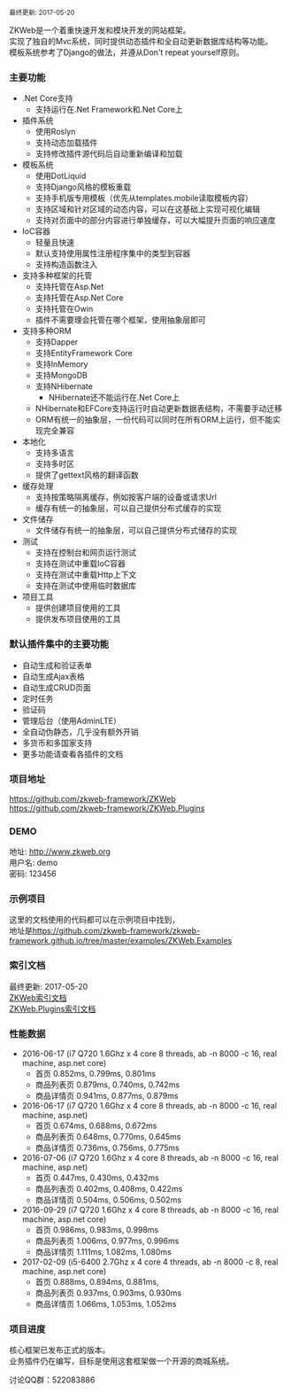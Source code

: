 <small>最终更新: 2017-05-20</small>

ZKWeb是一个着重快速开发和模块开发的网站框架。<br/>
实现了独自的Mvc系统，同时提供动态插件和全自动更新数据库结构等功能。<br/>
模板系统参考了Django的做法，并遵从Don't repeat yourself原则。<br/>

### 主要功能

- .Net Core支持
	- 支持运行在.Net Framework和.Net Core上
- 插件系统
	- 使用Roslyn
	- 支持动态加载插件
	- 支持修改插件源代码后自动重新编译和加载
- 模板系统
	- 使用DotLiquid
	- 支持Django风格的模板重载
	- 支持手机版专用模板（优先从templates.mobile读取模板内容）
	- 支持区域和针对区域的动态内容，可以在这基础上实现可视化编辑
	- 支持对页面中的部分内容进行单独缓存，可以大幅提升页面的响应速度
- IoC容器
	- 轻量且快速
	- 默认支持使用属性注册程序集中的类型到容器
	- 支持构造函数注入
- 支持多种框架的托管
	- 支持托管在Asp.Net
	- 支持托管在Asp.Net Core
	- 支持托管在Owin
	- 插件不需要理会托管在哪个框架，使用抽象层即可
- 支持多种ORM
	- 支持Dapper
	- 支持EntityFramework Core
	- 支持InMemory
	- 支持MongoDB
	- 支持NHibernate
		- NHibernate还不能运行在.Net Core上
	- NHibernate和EFCore支持运行时自动更新数据表结构，不需要手动迁移
	- ORM有统一的抽象层，一份代码可以同时在所有ORM上运行，但不能实现完全兼容
- 本地化
	- 支持多语言
	- 支持多时区
	- 提供了gettext风格的翻译函数
- 缓存处理
	- 支持按策略隔离缓存，例如按客户端的设备或请求Url
	- 缓存有统一的抽象层，可以自己提供分布式缓存的实现
- 文件储存
	- 文件储存有统一的抽象层，可以自己提供分布式储存的实现
- 测试
	- 支持在控制台和网页运行测试
	- 支持在测试中重载IoC容器
	- 支持在测试中重载Http上下文
	- 支持在测试中使用临时数据库
- 项目工具
	- 提供创建项目使用的工具
	- 提供发布项目使用的工具

### 默认插件集中的主要功能

- 自动生成和验证表单
- 自动生成Ajax表格
- 自动生成CRUD页面
- 定时任务
- 验证码
- 管理后台（使用AdminLTE）
- 全自动伪静态，几乎没有额外开销
- 多货币和多国家支持
- 更多功能请查看各插件的文档

### 项目地址

<a href="https://github.com/zkweb-framework/ZKWeb" target="_blank">https://github.com/zkweb-framework/ZKWeb</a></br>
<a href="https://github.com/zkweb-framework/ZKWeb.Plugins" target="_blank">https://github.com/zkweb-framework/ZKWeb.Plugins</a>

### DEMO

地址: <a href="http://www.zkweb.org" target="_blank">http://www.zkweb.org</a><br/>
用户名: demo<br/>
密码: 123456<br/>

### 示例项目

这里的文档使用的代码都可以在示例项目中找到，<br/>
地址是<a href="https://github.com/zkweb-framework/zkweb-framework.github.io/tree/master/examples/ZKWeb.Examples" target="_blank">https://github.com/zkweb-framework/zkweb-framework.github.io/tree/master/examples/ZKWeb.Examples</a>

### 索引文档

最终更新: 2017-05-20<br/>
<a href="../references/zkweb/ZKWebReferences.chm">ZKWeb索引文档</a></br>
<a href="../references/zkweb.plugins/ZKWebPluginsReferences.chm">ZKWeb.Plugins索引文档</a>

### 性能数据

- 2016-06-17 (i7 Q720 1.6Ghz x 4 core 8 threads, ab -n 8000 -c 16, real machine, asp.net core)
	- 首页 0.852ms, 0.799ms, 0.801ms
	- 商品列表页 0.879ms, 0.740ms, 0.742ms
	- 商品详情页 0.941ms, 0.877ms, 0.879ms
- 2016-06-17 (i7 Q720 1.6Ghz x 4 core 8 threads, ab -n 8000 -c 16, real machine, asp.net)
	- 首页 0.674ms, 0.688ms, 0.672ms
	- 商品列表页 0.648ms, 0.770ms, 0.645ms
	- 商品详情页 0.736ms, 0.756ms, 0.775ms
- 2016-07-06 (i7 Q720 1.6Ghz x 4 core 8 threads, ab -n 8000 -c 16, real machine, asp.net)
	- 首页 0.447ms, 0.430ms, 0.432ms
	- 商品列表页 0.402ms, 0.408ms, 0.422ms
	- 商品详情页 0.504ms, 0.506ms, 0.502ms
- 2016-09-29 (i7 Q720 1.6Ghz x 4 core 8 threads, ab -n 8000 -c 16, real machine, asp.net core)
	- 首页 0.986ms, 0.983ms, 0.998ms
	- 商品列表页 1.006ms, 0.977ms, 0.996ms
	- 商品详情页 1.111ms, 1.082ms, 1.080ms
- 2017-02-09 (i5-6400 2.7Ghz x 4 core 4 threads, ab -n 8000 -c 8, real machine, asp.net core)
	- 首页 0.888ms, 0.894ms, 0.881ms,
	- 商品列表页 0.937ms, 0.903ms, 0.930ms
	- 商品详情页 1.066ms, 1.053ms, 1.052ms

### 项目进度

核心框架已发布正式的版本。</br>
业务插件仍在编写，目标是使用这套框架做一个开源的商城系统。</br>

讨论QQ群：522083886
